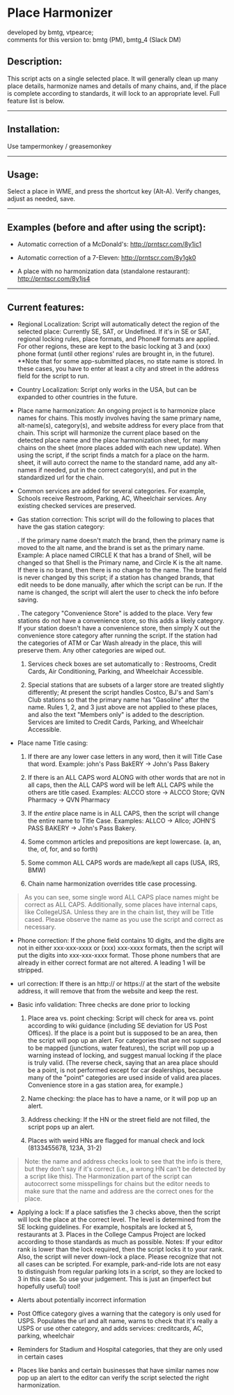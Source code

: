 Place Harmonizer
===============
developed by bmtg, vtpearce;  
comments for this version to: bmtg (PM), bmtg_4 (Slack DM)

Description:
------------

This script acts on a single selected place.  It will generally clean up many place details, harmonize names and details of many chains, and, if the place is complete according to standards, it will lock to an appropriate level.  Full feature list is below.

----------------

Installation:
-------------

Use tampermonkey / greasemonkey

-------------

Usage:
------

Select a place in WME, and press the shortcut key (Alt-A).  Verify changes, adjust as needed, save.

-------------

Examples (before and after using the script):
---------------------------------------------

* Automatic correction of a McDonald's:
http://prntscr.com/8y1ic1

* Automatic correction of a 7-Eleven:
http://prntscr.com/8y1gk0

* A place with no harmonization data (standalone restaurant):
http://prntscr.com/8y1js4

-------------

Current features:
-----------------

* Regional Localization: Script will automatically detect the region of the selected place:  Currently SE, SAT, or Undefined.  If it's in SE or SAT, regional locking rules, place formats, and Phone# formats are applied.  For other regions, these are kept to the basic locking at 3 and (xxx) phone format (until other regions' rules are brought in, in the future).  **Note that for some app-submitted places, no state name is stored.  In these cases, you have to enter at least a city and street in the address field for the script to run.

* Country Localization: Script only works in the USA, but can be expanded to other countries in the future.

* Place name harmonization: An ongoing project is to harmonize place names for chains.  This mostly involves having the same primary name, alt-name(s), category(s), and website address for every place from that chain.  This script will harmonize the current place based on the detected place name and the place harmonization sheet, for many chains on the sheet (more places added with each new update).  When using the script, if the script finds a match for a place on the harm. sheet, it will auto correct the name to the standard name, add any alt-names if needed, put in the correct category(s), and put in the standardized url for the chain.

* Common services are added for several categories.  For example, Schools receive Restroom, Parking, AC, Wheelchair services.  Any existing checked services are preserved.

* Gas station correction: This script will do the following to places that have the gas station category:

    . If the primary name doesn't match the brand, then the primary name is moved to the alt name, and the brand is set as the primary name.  Example:  A place named CIRCLE K that has a brand of Shell, will be changed so that Shell is the Primary name, and Circle K is the alt name.  If there is no brand, then there is no change to the name.  The brand field is never changed by this script; if a station has changed brands, that edit needs to be done manually, after which the script can be run.  If the name is changed, the script will alert the user to check the info before saving.

    . The category "Convenience Store" is added to the place.  Very few stations do not have a convenience store, so this adds a likely category.  If your station doesn't have a convenience store, then simply X out the convenience store category after running the script.  If the station had the categories of ATM or Car Wash already in the place, this will preserve them.  Any other categories are wiped out.

     1. Services check boxes are set automatically to : Restrooms, Credit Cards, Air Conditioning, Parking, and Wheelchair Accessible.

     2. Special stations that are subsets of a larger store are treated slightly differently; At present the script handles Costco, BJ's and Sam's Club stations so that the primary name has "Gasoline" after the name.  Rules 1, 2, and 3 just above are not applied to these places, and also the text "Members only" is added to the description.  Services are limited to Credit Cards, Parking, and Wheelchair Accessible.

* Place name Title casing: 

  1. If there are any lower case letters in any word, then it will Title Case that word. Example:  john's Pass BakERY -> John's Pass Bakery

  2. If there is an ALL CAPS word ALONG with other words that are not in all caps, then the ALL CAPS word will be left ALL CAPS while the others are title cased.  Examples:  ALCCO store -> ALCCO Store; QVN Pharmacy -> QVN Pharmacy

  3. If the _entire_ place name is in ALL CAPS, then the script will change the entire name to Title Case.  Examples:  ALLCO -> Allco; JOHN'S PASS BAKERY -> John's Pass Bakery.

  4.  Some common articles and prepositions are kept lowercase.  (a, an, the, of, for, and so forth)

  5. Some common ALL CAPS words are made/kept all caps (USA, IRS, BMW)

  6. Chain name harmonization overrides title case processing.  

> As you can see, some single word ALL CAPS place names might be correct as ALL CAPS.  Additionally, some places have internal caps, like CollegeUSA.  Unless they are in the chain list, they will be Title cased.  Please observe the name as you use the script and correct as necessary.  

* Phone correction: If the phone field contains 10 digits, and the digits are not in either xxx-xxx-xxxx or (xxx) xxx-xxxx formats, then the script will put the digits into xxx-xxx-xxxx format.  Those phone numbers that are already in either correct format are not altered.  A leading 1 will be stripped.

* url correction: If there is an http:// or https:// at the start of the website address, it will remove that from the website and keep the rest.

* Basic info validation: Three checks are done prior to locking

  1. Place area vs. point checking:
Script will check for area vs. point according to wiki guidance (including SE deviation for  US Post Offices).  If the place is a point but is supposed to be an area, then the script will pop up an alert.  For categories that are not supposed to be mapped (junctions, water features), the script will pop up a warning instead of locking, and suggest manual locking if the place is truly valid.  (The reverse check, saying that an area place should be a point, is not performed except for car dealerships, because many of the "point" categories are used inside of valid area places.  Convenience store in a gas station area, for example.)  

  2. Name checking: the place has to have a name, or it will pop up an alert.

  3. Address checking: If the HN or the street field are not filled, the script pops up an alert.

  4. Places with weird HNs are flagged for manual check and lock (8133455678, 123A, 31-2)

> Note: the name and address checks look to see that the info is there, but they don't say if it's correct (i.e., a wrong HN can't be detected by a script like this).  The Harmonization part of the script can autocorrect some misspellings for chains but the editor needs to make sure that the name and address are the correct ones for the place.

* Applying a lock: If a place satisfies the 3 checks above, then the script will lock the place at the correct level.  The level is determined from the SE locking guidelines.  For example, hospitals are locked at 5, restaurants at 3.  Places in the College Campus Project are locked according to those standards as much as possible.  Notes: If your editor rank is lower than the lock required, then the script locks it to your rank.  Also, the script will never down-lock a place.  Please recognize that not all cases can be scripted.  For example, park-and-ride lots are not easy to distinguish from regular parking lots in a script, so they are locked to 3 in this case.  So use your judgement.  This is just an (imperfect but hopefully useful) tool!

* Alerts about potentially incorrect information

* Post Office category gives a warning that the category is only used for USPS.  Populates the url and alt name, warns to check that it's really a USPS or use other category, and adds services: creditcards, AC, parking, wheelchair

* Reminders for Stadium and Hospital categories, that they are only used in certain cases

* Places like banks and certain businesses that have similar names now pop up an alert to the editor can verify the script selected the right harmonization.



